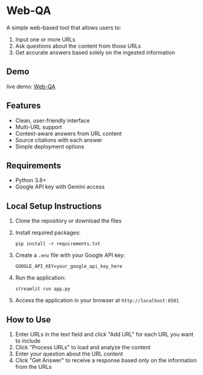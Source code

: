 # Web-QA

A simple web-based tool that allows users to:
1. Input one or more URLs
2. Ask questions about the content from those URLs
3. Get accurate answers based solely on the ingested information

## Demo
live demo: [Web-QA](https://web-app-bqfaqtw2tjgmbn6kzzrzk7.streamlit.app/)

## Features

- Clean, user-friendly interface
- Multi-URL support
- Context-aware answers from URL content
- Source citations with each answer
- Simple deployment options

## Requirements

- Python 3.8+
- Google API key with Gemini access

## Local Setup Instructions

1. Clone the repository or download the files

2. Install required packages:
   ```
   pip install -r requirements.txt
   ```

3. Create a `.env` file with your Google API key:
   ```
   GOOGLE_API_KEY=your_google_api_key_here
   ```

4. Run the application:
   ```
   streamlit run app.py
   ```

5. Access the application in your browser at `http://localhost:8501`

## How to Use

1. Enter URLs in the text field and click "Add URL" for each URL you want to include
2. Click "Process URLs" to load and analyze the content
3. Enter your question about the URL content
4. Click "Get Answer" to receive a response based only on the information from the URLs

